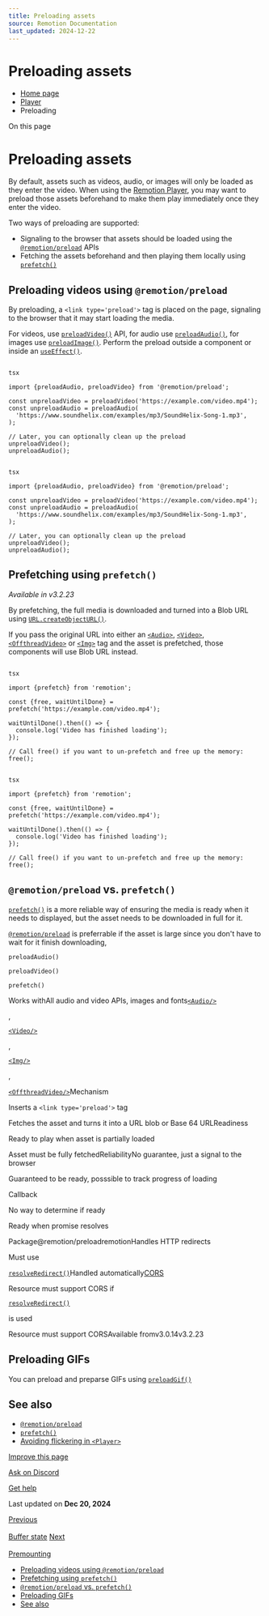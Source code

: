 ```yaml
---
title: Preloading assets
source: Remotion Documentation
last_updated: 2024-12-22
---
```


# Preloading assets

- [Home page](/)
- [Player](/docs/player/)
- Preloading

On this page

# Preloading assets

By default, assets such as videos, audio, or images will only be loaded as they enter the video. When using the [Remotion Player](/docs/terminology/player), you may want to preload those assets beforehand to make them play immediately once they enter the video.

Two ways of preloading are supported:

- Signaling to the browser that assets should be loaded using the [`@remotion/preload`](/docs/preload) APIs
- Fetching the assets beforehand and then playing them locally using [`prefetch()`](/docs/prefetch)

## Preloading videos using `@remotion/preload` [​](\#preloading-videos-using-remotionpreload "Direct link to preloading-videos-using-remotionpreload")

By preloading, a `<link type='preload'>` tag is placed on the page, signaling to the browser that it may start loading the media.

For videos, use [`preloadVideo()`](/docs/preload/preload-video) API, for audio use [`preloadAudio()`](/docs/preload/preload-audio), for images use [`preloadImage()`](/docs/preload/preload-image). Perform the preload outside a component or inside an [`useEffect()`](https://react.dev/reference/react/useEffect).

```

tsx

import {preloadAudio, preloadVideo} from '@remotion/preload';

const unpreloadVideo = preloadVideo('https://example.com/video.mp4');
const unpreloadAudio = preloadAudio(
  'https://www.soundhelix.com/examples/mp3/SoundHelix-Song-1.mp3',
);

// Later, you can optionally clean up the preload
unpreloadVideo();
unpreloadAudio();
```

```

tsx

import {preloadAudio, preloadVideo} from '@remotion/preload';

const unpreloadVideo = preloadVideo('https://example.com/video.mp4');
const unpreloadAudio = preloadAudio(
  'https://www.soundhelix.com/examples/mp3/SoundHelix-Song-1.mp3',
);

// Later, you can optionally clean up the preload
unpreloadVideo();
unpreloadAudio();
```

## Prefetching using `prefetch()` [​](\#prefetching-using-prefetch "Direct link to prefetching-using-prefetch")

_Available in v3.2.23_

By prefetching, the full media is downloaded and turned into a Blob URL using [`URL.createObjectURL()`](https://developer.mozilla.org/en-US/docs/Web/API/URL/createObjectURL).

If you pass the original URL into either an [`<Audio>`](/docs/audio), [`<Video>`](/docs/video), [`<OffthreadVideo>`](/docs/offthreadvideo) or [`<Img>`](/docs/img) tag and the asset is prefetched, those components will use Blob URL instead.

```

tsx

import {prefetch} from 'remotion';

const {free, waitUntilDone} = prefetch('https://example.com/video.mp4');

waitUntilDone().then(() => {
  console.log('Video has finished loading');
});

// Call free() if you want to un-prefetch and free up the memory:
free();
```

```

tsx

import {prefetch} from 'remotion';

const {free, waitUntilDone} = prefetch('https://example.com/video.mp4');

waitUntilDone().then(() => {
  console.log('Video has finished loading');
});

// Call free() if you want to un-prefetch and free up the memory:
free();
```

## `@remotion/preload` vs. `prefetch()` [​](\#remotionpreload-vs-prefetch "Direct link to remotionpreload-vs-prefetch")

[`prefetch()`](/docs/prefetch) is a more reliable way of ensuring the media is ready when it needs to displayed, but the asset needs to be downloaded in full for it.

[`@remotion/preload`](/docs/preload) is preferrable if the asset is large since you don't have to wait for it finish downloading,

`preloadAudio()`

`preloadVideo()`

`prefetch()`

Works withAll audio and video APIs, images and fonts[`<Audio/>`](/docs/audio)

,

[`<Video/>`](/docs/video)

,

[`<Img/>`](/docs/img)

,

[`<OffthreadVideo/>`](/docs/offthreadvideo)Mechanism

Inserts a `<link type='preload'>` tag

Fetches the asset and turns it into a URL blob or Base 64 URLReadiness

Ready to play when asset is partially loaded

Asset must be fully fetchedReliabilityNo guarantee, just a signal to the browser

Guaranteed to be ready, posssible to track progress of loading

Callback

No way to determine if ready

Ready when promise resolves

Package@remotion/preloadremotionHandles HTTP redirects

Must use

[`resolveRedirect()`](/docs/preload/resolve-redirect)Handled automatically[CORS](https://developer.mozilla.org/en-US/docs/Web/HTTP/CORS)

Resource must support CORS if

[`resolveRedirect()`](/docs/preload/resolve-redirect)

is used

Resource must support CORSAvailable fromv3.0.14v3.2.23

## Preloading GIFs [​](\#preloading-gifs "Direct link to Preloading GIFs")

You can preload and preparse GIFs using [`preloadGif()`](/docs/gif/preload-gif)

## See also [​](\#see-also "Direct link to See also")

- [`@remotion/preload`](/docs/preload)
- [`prefetch()`](/docs/prefetch)
- [Avoiding flickering in `<Player>`](/docs/troubleshooting/player-flicker)

[Improve this page](https://github.com/remotion-dev/remotion/edit/main/packages/docs/docs/player/preloading.mdx)

[Ask on Discord](https://remotion.dev/discord)

[Get help](/docs/get-help)

Last updated on **Dec 20, 2024**

[Previous\
\
Buffer state](/docs/player/buffer-state) [Next\
\
Premounting](/docs/player/premounting)

- [Preloading videos using `@remotion/preload`](#preloading-videos-using-remotionpreload)
- [Prefetching using `prefetch()`](#prefetching-using-prefetch)
- [`@remotion/preload` vs. `prefetch()`](#remotionpreload-vs-prefetch)
- [Preloading GIFs](#preloading-gifs)
- [See also](#see-also)
